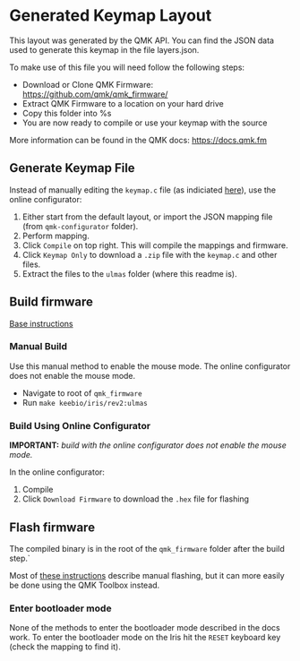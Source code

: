 # Generated Keymap Layout

This layout was generated by the QMK API. You can find the JSON data used to
generate this keymap in the file layers.json.

To make use of this file you will need follow the following steps:

* Download or Clone QMK Firmware: <https://github.com/qmk/qmk_firmware/>
* Extract QMK Firmware to a location on your hard drive
* Copy this folder into %s
* You are now ready to compile or use your keymap with the source

More information can be found in the QMK docs: <https://docs.qmk.fm>

## Generate Keymap File

Instead of manually editing the `keymap.c` file (as indiciated [here](https://docs.qmk.fm/#/newbs_building_firmware?id=customize-the-layout-to-your-liking)),
use the online configurator:

1. Either start from the default layout, or import the JSON mapping file (from `qmk-configurator` folder).
2. Perform mapping.
3. Click `Compile` on top right. This will compile the mappings and firmware.
4. Click `Keymap Only` to download a `.zip` file with the `keymap.c` and other files.
5. Extract the files to the `ulmas` folder (where this readme is).

## Build firmware

 [Base instructions](https://docs.qmk.fm/#/newbs_building_firmware?id=build-your-firmware)

### Manual Build

Use this manual method to enable the mouse mode. The online configurator does not enable the mouse mode.

* Navigate to root of `qmk_firmware`
* Run `make keebio/iris/rev2:ulmas`

### Build Using Online Configurator

**IMPORTANT:** _build with the online configurator does not enable the mouse mode._

In the online configurator:

1. Compile
2. Click `Download Firmware` to download the `.hex` file for flashing

## Flash firmware

The compiled binary is in the root of the `qmk_firmware` folder after the build step.`

Most of [these instructions](https://config.qmk.fm/#/test) describe manual flashing, but it can more easily be done using the QMK Toolbox instead.

### Enter bootloader mode

None of the methods to enter the bootloader mode described in the docs work. To enter the bootloader mode on the Iris hit the `RESET` keyboard key (check the mapping to find it).
